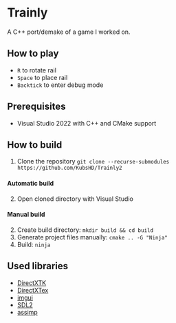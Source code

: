 # Trainly

A C++ port/demake of a game I worked on.

## How to play

- `R` to rotate rail
- `Space` to place rail
- `Backtick` to enter debug mode

## Prerequisites
- Visual Studio 2022 with C++ and CMake support

## How to build
1. Clone the repository `git clone --recurse-submodules https://github.com/KubsHD/Trainly2`

#### Automatic build
2. Open cloned directory with Visual Studio
#### Manual build

2. Create build directory: `mkdir build && cd build`
3. Generate project files manually: `cmake .. -G "Ninja"`
4. Build: `ninja`

## Used libraries
- [DirectXTK](https://github.com/microsoft/DirectXTK)
- [DirectXTex](https://github.com/microsoft/DirectXTex)
- [imgui](https://github.com/ocornut/imgui)
- [SDL2](https://github.com/libsdl-org/SDL)
- [assimp](https://github.com/assimp/assimp)


